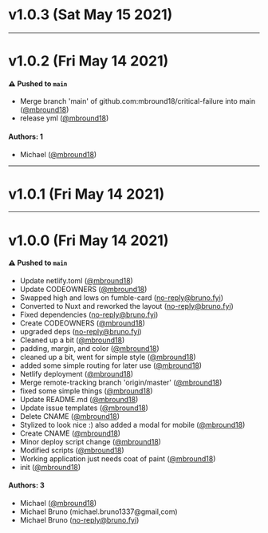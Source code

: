 # v1.0.3 (Sat May 15 2021)



---

# v1.0.2 (Fri May 14 2021)

#### ⚠️ Pushed to `main`

- Merge branch 'main' of github.com:mbround18/critical-failure into main ([@mbround18](https://github.com/mbround18))
- release yml ([@mbround18](https://github.com/mbround18))

#### Authors: 1

- Michael ([@mbround18](https://github.com/mbround18))

---

# v1.0.1 (Fri May 14 2021)



---

# v1.0.0 (Fri May 14 2021)

#### ⚠️ Pushed to `main`

- Update netlify.toml ([@mbround18](https://github.com/mbround18))
- Update CODEOWNERS ([@mbround18](https://github.com/mbround18))
- Swapped high and lows on fumble-card (no-reply@bruno.fyi)
- Converted to Nuxt and reworked the layout (no-reply@bruno.fyi)
- Fixed dependencies (no-reply@bruno.fyi)
- Create CODEOWNERS ([@mbround18](https://github.com/mbround18))
- upgraded deps (no-reply@bruno.fyi)
- Cleaned up a bit ([@mbround18](https://github.com/mbround18))
- padding, margin, and color ([@mbround18](https://github.com/mbround18))
- cleaned up a bit, went for simple style ([@mbround18](https://github.com/mbround18))
- added some simple routing for later use ([@mbround18](https://github.com/mbround18))
- Netlify deployment ([@mbround18](https://github.com/mbround18))
- Merge remote-tracking branch 'origin/master' ([@mbround18](https://github.com/mbround18))
- fixed some simple things ([@mbround18](https://github.com/mbround18))
- Update README.md ([@mbround18](https://github.com/mbround18))
- Update issue templates ([@mbround18](https://github.com/mbround18))
- Delete CNAME ([@mbround18](https://github.com/mbround18))
- Stylized to look nice :) also added a modal for mobile ([@mbround18](https://github.com/mbround18))
- Create CNAME ([@mbround18](https://github.com/mbround18))
- Minor deploy script change ([@mbround18](https://github.com/mbround18))
- Modified scripts ([@mbround18](https://github.com/mbround18))
- Working application just needs coat of paint ([@mbround18](https://github.com/mbround18))
- init ([@mbround18](https://github.com/mbround18))

#### Authors: 3

- Michael ([@mbround18](https://github.com/mbround18))
- Michael Bruno (michael.bruno1337@gmail,com)
- Michael Bruno (no-reply@bruno.fyi)
